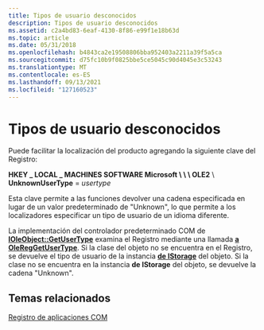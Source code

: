 ```yaml
---
title: Tipos de usuario desconocidos
description: Tipos de usuario desconocidos
ms.assetid: c2a4bd83-6eaf-4130-8f86-e99f1e18b63d
ms.topic: article
ms.date: 05/31/2018
ms.openlocfilehash: b4843ca2e19508806bba952403a2211a39f5a5ca
ms.sourcegitcommit: d75fc10b9f0825bbe5ce5045c90d4045e3c53243
ms.translationtype: MT
ms.contentlocale: es-ES
ms.lasthandoff: 09/13/2021
ms.locfileid: "127160523"
---
```

# <a name="unknown-user-types"></a>Tipos de usuario desconocidos

Puede facilitar la localización del producto agregando la siguiente clave del Registro:

**HKEY \_ LOCAL \_ MACHINES SOFTWARE Microsoft \\ \\ \\ OLE2** \\ **UnknownUserType**  =  *usertype*

Esta clave permite a las funciones devolver una cadena especificada en lugar de un valor predeterminado de "Unknown", lo que permite a los localizadores especificar un tipo de usuario de un idioma diferente.

La implementación del controlador predeterminado COM de [**IOleObject::GetUserType**](/windows/desktop/api/OleIdl/nf-oleidl-ioleobject-getusertype) examina el Registro mediante una llamada [**a OleRegGetUserType**](/windows/desktop/api/Ole2/nf-ole2-olereggetusertype). Si la clase del objeto no se encuentra en el Registro, se devuelve el tipo de usuario de la instancia [**de IStorage**](/windows/desktop/api/objidl/nn-objidl-istorage) del objeto. Si la clase no se encuentra en la instancia **de IStorage** del objeto, se devuelve la cadena "Unknown".

## <a name="related-topics"></a>Temas relacionados

<dl> <dt>

[Registro de aplicaciones COM](registering-com-applications.md)
</dt> </dl>

 

 